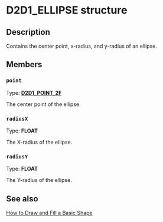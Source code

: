 # D2D1_ELLIPSE structure

## Description

Contains the center point, x-radius, and y-radius of an ellipse.

## Members

### `point`

Type: **[D2D1_POINT_2F](https://learn.microsoft.com/windows/win32/Direct2D/d2d1-point-2f)**

The center point of the ellipse.

### `radiusX`

Type: **FLOAT**

The X-radius of the ellipse.

### `radiusY`

Type: **FLOAT**

The Y-radius of the ellipse.

## See also

[How to Draw and Fill a Basic Shape](https://learn.microsoft.com/windows/win32/Direct2D/how-to-draw-an-ellipse)